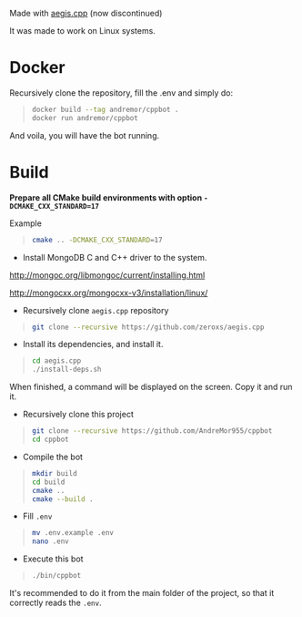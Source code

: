 Made with [aegis.cpp](https://github.com/zeroxs/aegis.cpp) (now discontinued)

It was made to work on Linux systems.

# Docker

Recursively clone the repository, fill the .env and simply do:
>```bash
>docker build --tag andremor/cppbot .
>docker run andremor/cppbot
>
And voila, you will have the bot running.

# Build

**Prepare all CMake build environments with option `-DCMAKE_CXX_STANDARD=17`**

Example

>```bash
>cmake .. -DCMAKE_CXX_STANDARD=17
>```

* Install MongoDB C and C++ driver to the system.

http://mongoc.org/libmongoc/current/installing.html

http://mongocxx.org/mongocxx-v3/installation/linux/

* Recursively clone `aegis.cpp` repository

>```bash
> git clone --recursive https://github.com/zeroxs/aegis.cpp
>```

* Install its dependencies, and install it.

>```bash
> cd aegis.cpp
> ./install-deps.sh
>```
When finished, a command will be displayed on the screen. Copy it and run it.

* Recursively clone this project

>```bash
> git clone --recursive https://github.com/AndreMor955/cppbot
> cd cppbot
>```

* Compile the bot

>```bash
> mkdir build
> cd build
> cmake ..
> cmake --build .
>```

* Fill `.env`
>```bash
> mv .env.example .env
> nano .env
>```

* Execute this bot
>```bash
> ./bin/cppbot
>```
It's recommended to do it from the main folder of the project, so that it correctly reads the `.env`.
